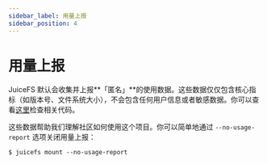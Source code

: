 ```yaml
---
sidebar_label: 用量上报
sidebar_position: 4
---
```


# 用量上报

JuiceFS 默认会收集并上报**「匿名」**的使用数据。这些数据仅仅包含核心指标（如版本号、文件系统大小），不会包含任何用户信息或者敏感数据。你可以查看[这里](https://github.com/juicedata/juicefs/blob/main/pkg/usage/usage.go)检查相关代码。

这些数据帮助我们理解社区如何使用这个项目。你可以简单地通过 `--no-usage-report` 选项关闭用量上报：

```
$ juicefs mount --no-usage-report
```
